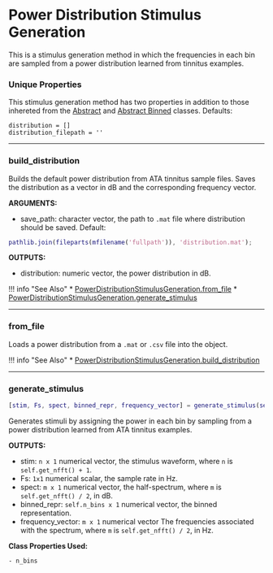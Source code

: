 # Power Distribution Stimulus Generation

This is a stimulus generation method in which the frequencies in each bin are sampled from a power distribution learned from tinnitus examples. 

### Unique Properties

This stimulus generation method has two properties in addition to those inhereted from the [Abstract](../AbstractStimulusGenerationMethod) and [Abstract Binned](../AbstractBinnedStimulusGenerationMethod) classes. Defaults:

```
distribution = []
distribution_filepath = ''
```

-------

### build_distribution

Builds the default power distribution from ATA tinnitus sample files.
Saves the distribution as a vector in dB
and the corresponding frequency vector.

**ARGUMENTS:**

- save_path: character vector, 
the path to `.mat` file where distribution should be saved. 
Default:
```matlab
pathlib.join(fileparts(mfilename('fullpath')), 'distribution.mat');
```  

**OUTPUTS:**

- distribution: numeric vector,
the power distribution in dB.



!!! info "See Also"
    * [PowerDistributionStimulusGeneration.from_file](../PowerDistributionStimulusGeneration/#from_file)
    * [PowerDistributionStimulusGeneration.generate_stimulus](../PowerDistributionStimulusGeneration/#generate_stimulus)





-------

### from_file

Loads a power distribution from a `.mat` or `.csv` file into the object.



!!! info "See Also"
    * [PowerDistributionStimulusGeneration.build_distribution](../PowerDistributionStimulusGeneration/#build_distribution)





-------

### generate_stimulus

```matlab
[stim, Fs, spect, binned_repr, frequency_vector] = generate_stimulus(self)
```

Generates stimuli by assigning the power in each bin
by sampling from a power distribution
learned from ATA tinnitus examples.

**OUTPUTS:**

- stim: `n x 1` numerical vector,
the stimulus waveform,
where `n` is `self.get_nfft() + 1`.
- Fs: `1x1` numerical scalar,
the sample rate in Hz.
- spect: `m x 1` numerical vector,
the half-spectrum,
where `m` is `self.get_nfft() / 2`,
in dB.
- binned_repr: `self.n_bins x 1` numerical vector,
the binned representation.
- frequency_vector: `m x 1` numerical vector
The frequencies associated with the spectrum,
where `m` is `self.get_nfft() / 2`,
in Hz.

**Class Properties Used:**
```
- n_bins
```



